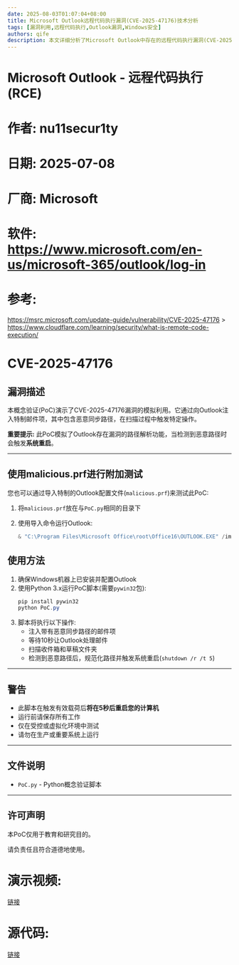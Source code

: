 ```yaml
---
date: 2025-08-03T01:07:04+08:00
title: Microsoft Outlook远程代码执行漏洞(CVE-2025-47176)技术分析
tags: [漏洞利用,远程代码执行,Outlook漏洞,Windows安全]
authors: qife
description: 本文详细分析了Microsoft Outlook中存在的远程代码执行漏洞(CVE-2025-47176)，包含PoC利用代码实现原理、恶意邮件注入技术以及系统重启触发机制等技术细节。
---
```


# Microsoft Outlook - 远程代码执行(RCE)
# 作者: nu11secur1ty
# 日期: 2025-07-08
# 厂商: Microsoft
# 软件: https://www.microsoft.com/en-us/microsoft-365/outlook/log-in
# 参考:
https://msrc.microsoft.com/update-guide/vulnerability/CVE-2025-47176 >
https://www.cloudflare.com/learning/security/what-is-remote-code-execution/
# CVE-2025-47176

## 漏洞描述
本概念验证(PoC)演示了CVE-2025-47176漏洞的模拟利用。它通过向Outlook注入特制邮件项，其中包含恶意同步路径，在扫描过程中触发特定操作。

**重要提示:**
此PoC模拟了Outlook存在漏洞的路径解析功能，当检测到恶意路径时会触发**系统重启**。

---
## 使用malicious.prf进行附加测试

您也可以通过导入特制的Outlook配置文件(`malicious.prf`)来测试此PoC:

1. 将`malicious.prf`放在与`PoC.py`相同的目录下
2. 使用导入命令运行Outlook:

   ```powershell
   & "C:\Program Files\Microsoft Office\root\Office16\OUTLOOK.EXE" /importprf malicious.prf

## 使用方法

1. 确保Windows机器上已安装并配置Outlook
2. 使用Python 3.x运行PoC脚本(需要`pywin32`包):
   ```powershell
   pip install pywin32
   python PoC.py
   ```
3. 脚本将执行以下操作:
   - 注入带有恶意同步路径的邮件项
   - 等待10秒让Outlook处理邮件
   - 扫描收件箱和草稿文件夹
   - 检测到恶意路径后，规范化路径并触发系统重启(`shutdown /r /t 5`)

---

## 警告

- 此脚本在触发有效载荷后**将在5秒后重启您的计算机**
- 运行前请保存所有工作
- 仅在受控或虚拟化环境中测试
- 请勿在生产或重要系统上运行

---

## 文件说明

- `PoC.py` - Python概念验证脚本


---

## 许可声明

本PoC仅用于教育和研究目的。

请负责任且符合道德地使用。

# 演示视频:
[链接](https://www.youtube.com/watch?v=nac3kUe_d1c)

# 源代码:
[链接](https://github.com/nu11secur1ty/CVE-mitre/tree/main/2025/CVE-2025-47176)